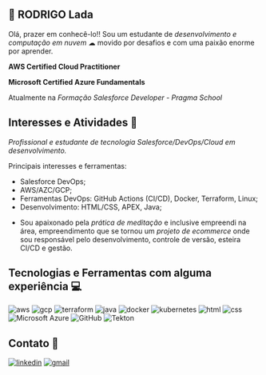 ## 🧐 RODRIGO Lada
Olá, prazer em conhecê-lo!! Sou um estudante de *desenvolvimento e computação em nuvem* ☁ movido por desafios e com uma paixão enorme por aprender.

**AWS Certified Cloud Practitioner**

**Microsoft Certified Azure Fundamentals**   

Atualmente na *Formação Salesforce Developer - Pragma School*

## Interesses e Atividades 📝

*Profissional e estudante de tecnologia Salesforce/DevOps/Cloud em desenvolvimento.*

Principais interesses e ferramentas:
- Salesforce DevOps;
- AWS/AZC/GCP;
- Ferramentas DevOps: GitHub Actions (CI/CD), Docker, Terraform, Linux;
- Desenvolvimento: HTML/CSS, APEX, Java;

* Sou apaixonado pela *prática de meditação* e inclusive empreendi na área, empreendimento que se tornou um *projeto de ecommerce* onde sou responsável pelo desenvolvimento, controle de versão, esteira CI/CD e gestão.

## Tecnologias e Ferramentas com alguma experiência 💻

![aws](https://img.shields.io/badge/Amazon_AWS-FF9900?style=for-the-badge&logo=amazonaws&logoColor=white)       ![gcp](https://img.shields.io/badge/Google_Cloud-4285F4?style=for-the-badge&logo=google-cloud&logoColor=white)      ![terraform](https://img.shields.io/badge/Terraform-7B42BC?style=for-the-badge&logo=terraform&logoColor=white)          ![java](https://img.shields.io/badge/Java-ED8B00?style=for-the-badge&logo=java&logoColor=white)         ![docker](https://img.shields.io/badge/Docker-2CA5E0?style=for-the-badge&logo=docker&logoColor=white)       ![kubernetes](https://img.shields.io/badge/kubernetes-326ce5.svg?&style=for-the-badge&logo=kubernetes&logoColor=white)       ![html](https://img.shields.io/badge/HTML-239120?style=for-the-badge&logo=html5&logoColor=white)       ![css](https://img.shields.io/badge/CSS3-1572B6?style=for-the-badge&logo=css3&logoColor=white)       ![Microsoft Azure](https://img.shields.io/badge/Microsoft_Azure-0089D6?style=for-the-badge&logo=microsoft-azure&logoColor=white)      ![GitHub](https://img.shields.io/badge/GitHub-100000?style=for-the-badge&logo=github&logoColor=white)       ![Tekton](https://img.shields.io/badge/Tekton-FD495C.svg?style=for-the-badge&logo=Tekton&logoColor=white)
 
##  Contato 📱
[![linkedin](https://img.shields.io/badge/linkedin-0A66C2?style=for-the-badge&logo=linkedin&logoColor=white)](https://www.linkedin.com/in/saulooramos/)     [![gmail](https://img.shields.io/badge/Gmail-D14836?style=for-the-badge&logo=gmail&logoColor=white)](https://mailto:saulooramos@gmail.com)
